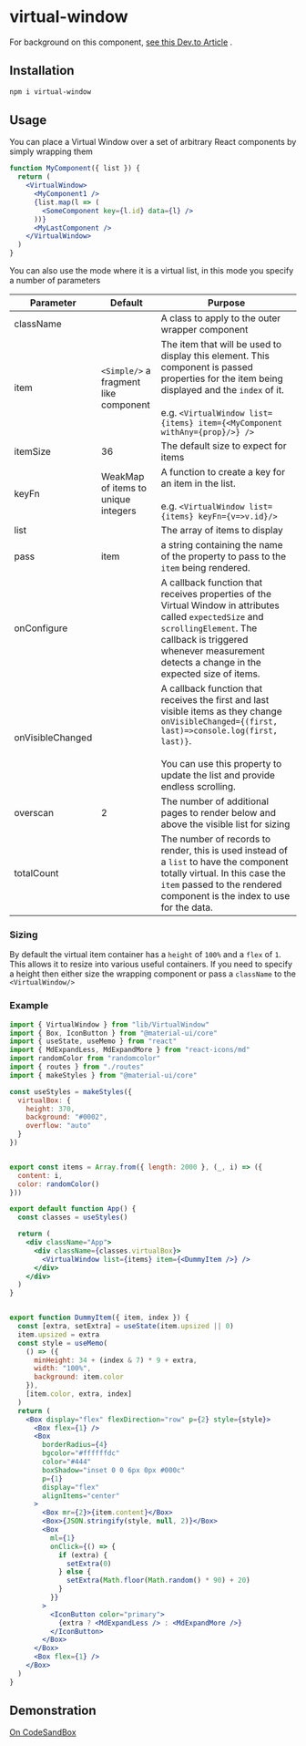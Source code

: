# virtual-window

For background on this
component, [see this Dev.to Article](https://dev.to/miketalbot/react-virtual-window-virtualise-anything-for-a-performance-boost-full-tutorial-3moe)
.

## Installation

```bash
npm i virtual-window
```

## Usage

You can place a Virtual Window over a set of arbitrary React components by simply wrapping them

```jsx
function MyComponent({ list }) {
  return (
    <VirtualWindow>
      <MyComponent1 />
      {list.map(l => (
        <SomeComponent key={l.id} data={l} />
      ))}
      <MyLastComponent />
    </VirtualWindow>
  )
}
```

You can also use the mode where it is a virtual list, in this mode you specify a number of parameters

| Parameter        | Default       | Purpose                                                                                                                                  |
| ---------------- | ------------- | ---------------------------------------------------------------------------------------------------------------------------------------- |
| className        |               | A class to apply to the outer wrapper component |
| item             | `<Simple/>` a fragment like component  | The item that will be used to display this element. This component is passed properties for the item being displayed and the `index` of it. <br><br>e.g. `<VirtualWindow list={items} item={<MyComponent withAny={prop}/>} />` |
| itemSize         | 36            | The default size to expect for items |
| keyFn            | WeakMap of items to unique integers | A function to create a key for an item in the list. <br><br>e.g. `<VirtualWindow list={items} keyFn={v=>v.id}/>` |
| list             |               | The array of items to display |
| pass             | item          | a string containing the name of the property to pass to the `item` being rendered. |
| onConfigure      |               | A callback function that receives properties of the Virtual Window in attributes called `expectedSize` and `scrollingElement`. The callback is triggered whenever measurement detects a change in the expected size of items.
| onVisibleChanged |               | A callback function that receives the first and last visible items as they change `onVisibleChanged={(first, last)=>console.log(first, last)}`. <br><br>You can use this property to update the list and provide endless scrolling.
| overscan         | 2             | The number of additional pages to render below and above the visible list for sizing |
| totalCount       |               | The number of records to render, this is used instead of a `list` to have the component totally virtual. In this case the `item` passed to the rendered component is the index to use for the data. |

### Sizing

By default the virtual item container has a `height` of `100%` and a `flex` of `1`. This allows it to resize into
various useful containers. If you need to specify a height then either size the wrapping component or pass a `className`
to the `<VirtualWindow/>`

### Example

```jsx
import { VirtualWindow } from "lib/VirtualWindow"
import { Box, IconButton } from "@material-ui/core"
import { useState, useMemo } from "react"
import { MdExpandLess, MdExpandMore } from "react-icons/md"
import randomColor from "randomcolor"
import { routes } from "./routes"
import { makeStyles } from "@material-ui/core"

const useStyles = makeStyles({
  virtualBox: {
    height: 370,
    background: "#0002",
    overflow: "auto"
  }
})


export const items = Array.from({ length: 2000 }, (_, i) => ({
  content: i,
  color: randomColor()
}))

export default function App() {
  const classes = useStyles()

  return (
    <div className="App">
      <div className={classes.virtualBox}>
        <VirtualWindow list={items} item={<DummyItem />} />
      </div>
    </div>
  )
}


export function DummyItem({ item, index }) {
  const [extra, setExtra] = useState(item.upsized || 0)
  item.upsized = extra
  const style = useMemo(
    () => ({
      minHeight: 34 + (index & 7) * 9 + extra,
      width: "100%",
      background: item.color
    }),
    [item.color, extra, index]
  )
  return (
    <Box display="flex" flexDirection="row" p={2} style={style}>
      <Box flex={1} />
      <Box
        borderRadius={4}
        bgcolor="#ffffffdc"
        color="#444"
        boxShadow="inset 0 0 6px 0px #000c"
        p={1}
        display="flex"
        alignItems="center"
      >
        <Box mr={2}>{item.content}</Box>
        <Box>{JSON.stringify(style, null, 2)}</Box>
        <Box
          ml={1}
          onClick={() => {
            if (extra) {
              setExtra(0)
            } else {
              setExtra(Math.floor(Math.random() * 90) + 20)
            }
          }}
        >
          <IconButton color="primary">
            {extra ? <MdExpandLess /> : <MdExpandMore />}
          </IconButton>
        </Box>
      </Box>
      <Box flex={1} />
    </Box>
  )
}

```

## Demonstration

[On CodeSandBox](https://codesandbox.io/s/virtual-nlm7m-nlm7m?initialpath=%2Froute2)
